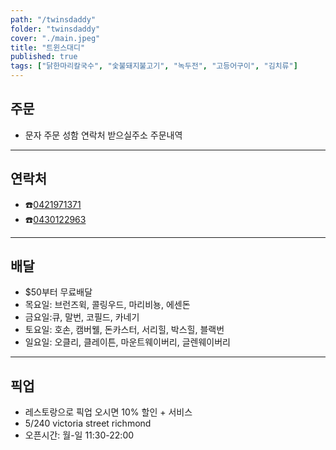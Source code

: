 ```yaml
---
path: "/twinsdaddy"
folder: "twinsdaddy"
cover: "./main.jpeg"
title: "트윈스대디"
published: true
tags: ["닭한마리칼국수", "숯불돼지불고기", "녹두전", "고등어구이", "김치류"]
---
```


## 주문
- 문자 주문 
 성함
 연락처
 받으실주소
 주문내역

---

## 연락처
- ☎️<a href="tel:0421971371">0421971371</a>
- ☎️<a href="tel:0430122963">0430122963</a>

---

## 배달
- $50부터 무료배달
- 목요일: 브런즈윅, 콜링우드, 마리비뇽, 에센돈
- 금요일:큐, 말번, 코필드, 카네기
- 토요일: 호손, 캠버웰, 돈카스터, 서리힐, 박스힐, 블랙번
- 일요일: 오클리, 클레이튼, 마운트웨이버리, 글렌웨이버리

---

## 픽업
- 레스토랑으로 픽업 오시면 10% 할인 + 서비스
- 5/240 victoria street richmond
- 오픈시간: 월-일 11:30-22:00

